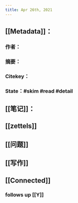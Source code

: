 ```yaml
---
title: Apr 26th, 2021
---
```


## [[Metadata]]：
### 作者：
### 摘要：
### Citekey：
### State：#skim #read #detail
## [[笔记]]：
###
## [[zettels]]
## [[问题]]
## [[写作]]
## [[Connected]]
### follows up [[Y]]
###
##
##
